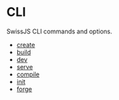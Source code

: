 <!--
Copyright (c) 2024 Themba Mzumara
This file is part of SwissJS Framework. All rights reserved.
Licensed under the MIT License. See LICENSE in the project root for license information.
-->

# CLI

SwissJS CLI commands and options.

- [create](./create.md)
- [build](./build.md)
- [dev](./dev.md)
- [serve](./serve.md)
- [compile](./compile.md)
- [init](./init.md)
- [forge](./forge.md)
